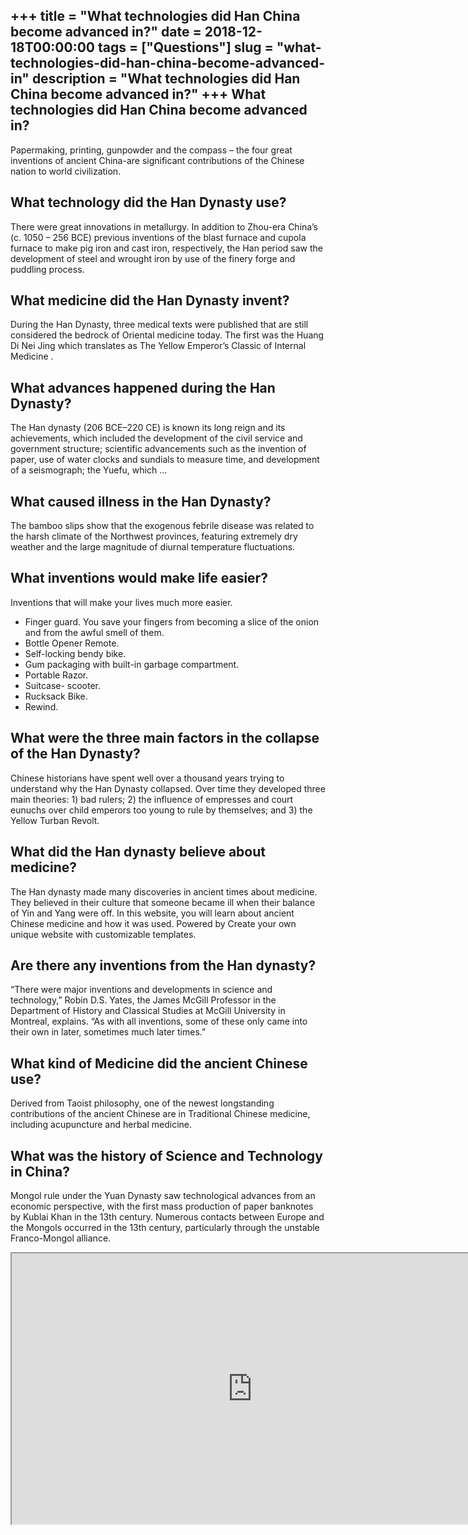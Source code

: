 +++
title = "What technologies did Han China become advanced in?"
date = 2018-12-18T00:00:00
tags = ["Questions"]
slug = "what-technologies-did-han-china-become-advanced-in"
description = "What technologies did Han China become advanced in?"
+++
What technologies did Han China become advanced in?
---------------------------------------------------

Papermaking, printing, gunpowder and the compass – the four great inventions of ancient China-are significant contributions of the Chinese nation to world civilization.

What technology did the Han Dynasty use?
----------------------------------------

There were great innovations in metallurgy. In addition to Zhou-era China’s (c. 1050 – 256 BCE) previous inventions of the blast furnace and cupola furnace to make pig iron and cast iron, respectively, the Han period saw the development of steel and wrought iron by use of the finery forge and puddling process.

What medicine did the Han Dynasty invent?
-----------------------------------------

During the Han Dynasty, three medical texts were published that are still considered the bedrock of Oriental medicine today. The first was the Huang Di Nei Jing which translates as The Yellow Emperor’s Classic of Internal Medicine .

What advances happened during the Han Dynasty?
----------------------------------------------

The Han dynasty (206 BCE–220 CE) is known its long reign and its achievements, which included the development of the civil service and government structure; scientific advancements such as the invention of paper, use of water clocks and sundials to measure time, and development of a seismograph; the Yuefu, which …

What caused illness in the Han Dynasty?
---------------------------------------

The bamboo slips show that the exogenous febrile disease was related to the harsh climate of the Northwest provinces, featuring extremely dry weather and the large magnitude of diurnal temperature fluctuations.

What inventions would make life easier?
---------------------------------------

Inventions that will make your lives much more easier.

- Finger guard. You save your fingers from becoming a slice of the onion and from the awful smell of them.
- Bottle Opener Remote.
- Self-locking bendy bike.
- Gum packaging with built-in garbage compartment.
- Portable Razor.
- Suitcase- scooter.
- Rucksack Bike.
- Rewind.

What were the three main factors in the collapse of the Han Dynasty?
--------------------------------------------------------------------

Chinese historians have spent well over a thousand years trying to understand why the Han Dynasty collapsed. Over time they developed three main theories: 1) bad rulers; 2) the influence of empresses and court eunuchs over child emperors too young to rule by themselves; and 3) the Yellow Turban Revolt.

What did the Han dynasty believe about medicine?
------------------------------------------------

The Han dynasty made many discoveries in ancient times about medicine. They believed in their culture that someone became ill when their balance of Yin and Yang were off. In this website, you will learn about ancient Chinese medicine and how it was used. Powered by Create your own unique website with customizable templates.

Are there any inventions from the Han dynasty?
----------------------------------------------

“There were major inventions and developments in science and technology,” Robin D.S. Yates, the James McGill Professor in the Department of History and Classical Studies at McGill University in Montreal, explains. “As with all inventions, some of these only came into their own in later, sometimes much later times.”

What kind of Medicine did the ancient Chinese use?
--------------------------------------------------

Derived from Taoist philosophy, one of the newest longstanding contributions of the ancient Chinese are in Traditional Chinese medicine, including acupuncture and herbal medicine.

What was the history of Science and Technology in China?
--------------------------------------------------------

Mongol rule under the Yuan Dynasty saw technological advances from an economic perspective, with the first mass production of paper banknotes by Kublai Khan in the 13th century. Numerous contacts between Europe and the Mongols occurred in the 13th century, particularly through the unstable Franco-Mongol alliance.

<iframe allow="accelerometer; autoplay; clipboard-write; encrypted-media; gyroscope; picture-in-picture" allowfullscreen="" class="__youtube_prefs__  epyt-is-override  no-lazyload" data-no-lazy="1" data-origheight="433" data-origwidth="770" data-skipgform_ajax_framebjll="" height="433" id="_ytid_28015" loading="lazy" src="https://www.youtube.com/embed/1UkBLC8a1Bc?enablejsapi=1&autoplay=0&cc_load_policy=0&cc_lang_pref=&iv_load_policy=1&loop=0&modestbranding=0&rel=1&fs=1&playsinline=0&autohide=2&theme=dark&color=red&controls=1&" title="YouTube player" width="770"></iframe>